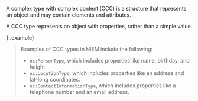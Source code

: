 
A complex type with complex content (CCC) is a structure that represents an object and may contain elements and attributes.

A CCC type represents an object with properties, rather than a simple value.

{:.example}
>Examples of CCC types in NIEM include the following:
>
>- `nc:PersonType`, which includes properties like name, birthday, and height.
>- `nc:LocationType`, which includes properties like an address and lat-long coordinates.
>- `nc:ContactInformationType`, which includes properties like a telephone number and an email address.
